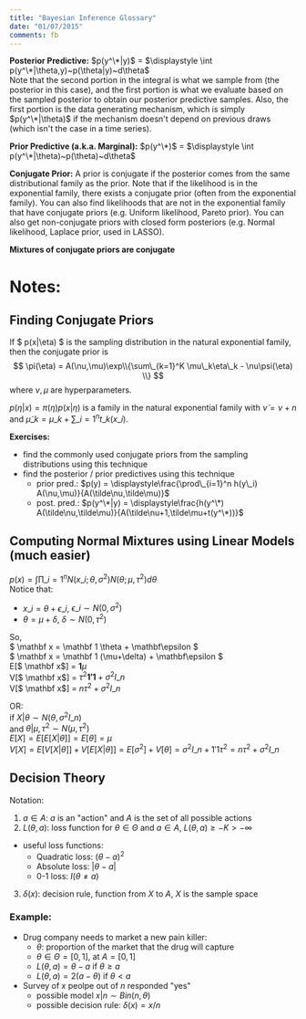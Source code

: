 ```yaml
---
title: "Bayesian Inference Glossary"
date: "01/07/2015"
comments: fb
---
```


**Posterior Predictive:** $p(y^\*|y)$ = $\displaystyle
\int p(y^\*|\theta,y)~p(\theta|y)~d\theta$  
Note that the second portion in the integral is what we sample from (the posterior in this case), and the first portion is what we evaluate based on the sampled posterior to obtain our posterior predictive samples. Also, the first portion is the data generating mechanism, which is simply $p(y^\*|\theta)$ if the mechanism doesn't depend on previous draws (which isn't the case in a time series).

**Prior Predictive (a.k.a. Marginal):** $p(y^\*)$ = $\displaystyle
\int p(y^\*|\theta)~p(\theta)~d\theta$  

**Conjugate Prior:** A prior is conjugate if the posterior comes from the same distributional family as the prior. Note that if the likelihood is in the exponential family, there exists a conjugate prior (often from the exponential family). You can also find likelihoods that are not in the exponential family that have conjugate priors (e.g. Uniform likelihood, Pareto prior). You can also get non-conjugate priors with closed form posteriors (e.g. Normal likelihood, Laplace prior, used in LASSO).

**Mixtures of conjugate priors are conjugate**

# Notes:
## Finding Conjugate Priors
If $ p(x|\eta) $ is the sampling distribution in the natural exponential family, then the conjugate prior is 
$$
  \pi(\eta) = A(\nu,\mu)\exp\\{\sum\_{k=1}^K \mu\_k\eta\_k - \nu\psi(\eta) \\}
$$
where $\nu,\mu$ are hyperparameters.

$p(\eta|x) = \pi(\eta) p(x|\eta)$ is a family in the natural exponential family with 
$\tilde\nu = \nu+n$ and $\tilde{\mu}\_k = \mu\_k + \sum\_{i=1}^nt\_k(x\_i)$.

**Exercises:** 

- find the commonly used conjugate priors from the sampling distributions using this technique
- find the posterior / prior predictives using this technique
    - prior pred.: $p(y) = \displaystyle\frac{\prod\_{i=1}^n h(y\_i) A(\nu,\mu)}{A(\tilde\nu,\tilde\mu)}$
    - post. pred.: $p(y^\*|y) = \displaystyle\frac{h(y^\*) A(\tilde\nu,\tilde\mu)}{A(\tilde\nu+1,\tilde\mu+t(y^\*))}$

## Computing Normal Mixtures using Linear Models (much easier)
$p(x) = \displaystyle\int\prod\_{i=1}^n N(x\_i;\theta,\sigma^2) N(\theta;\mu,\tau^2)d\theta$  
Notice that:

- $x\_i = \theta + \epsilon\_i$, $\epsilon\_i \sim N(0,\sigma^2)$
- $\theta = \mu + \delta$, $\delta \sim N(0,\tau^2)$

So,  
$ \mathbf x = \mathbf 1 \theta + \mathbf\epsilon $  
$ \mathbf x = \mathbf 1 (\mu+\delta) + \mathbf\epsilon $  
E[$ \mathbf x$] = $\mathbf 1 \mu$  
V[$ \mathbf x$] = $\tau^2 \mathbf{1'1} + \sigma^2 I\_n$  
V[$ \mathbf x$] = $n\tau^2 + \sigma^2 I\_n$  

OR:  
if $X | \theta \sim N(\theta,\sigma^2 I\_n)$  
and $\theta|\mu,\tau^2 \sim N(\mu,\tau^2)$  
$E[X] = E[E[X | \theta]] = E[\theta] = \mu$  
$V[X] = E[V[X | \theta]] + V[E[X | \theta]] = E[\sigma^2] + V[\theta] = \sigma^2 I\_n + 1'1\tau^2 = n\tau^2 + \sigma^2 I\_n$

## Decision Theory
Notation:

1. $a \in A$: $a$ is an "action" and $A$ is the set of all possible actions
2. $L(\theta,a)$: loss function for $\theta \in \Theta$ and $a\in A$, $L(\theta,a) \ge -K \gt -\infty$
  - useful loss functions:
    - Quadratic loss: $(\theta-a)^2$
    - Absolute loss: $|\theta-a|$
    - 0-1 loss: $I(\theta \ne a)$
3. $\delta(x)$: decision rule, function from $X$ to $A$, $X$ is the sample space

### Example:
- Drug company needs to market a new pain killer:
  - $\theta$: proportion of the market that the drug will capture
  - $\theta \in \Theta = [0,1]$, at $A =[0,1]$
  - $L(\theta,a) = \theta-a \text{ if } \theta\ge a$
  - $L(\theta,a) = 2(a-\theta) \text{ if } \theta\lt a$
- Survey of $x$ peolpe out of $n$ responded "yes" 
  - possible model $x|n \sim Bin(n,\theta)$
  - possible decision rule: $\delta(x) = x / n$
